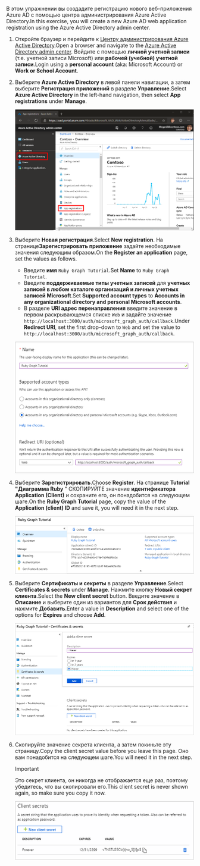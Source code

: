 <!-- markdownlint-disable MD002 MD041 -->

<span data-ttu-id="61f14-101">В этом упражнении вы создадите регистрацию нового веб-приложения Azure AD с помощью центра администрирования Azure Active Directory.</span><span class="sxs-lookup"><span data-stu-id="61f14-101">In this exercise, you will create a new Azure AD web application registration using the Azure Active Directory admin center.</span></span>

1. <span data-ttu-id="61f14-102">Откройте браузер и перейдите к [Центру администрирования Azure Active Directory](https://aad.portal.azure.com).</span><span class="sxs-lookup"><span data-stu-id="61f14-102">Open a browser and navigate to the [Azure Active Directory admin center](https://aad.portal.azure.com).</span></span> <span data-ttu-id="61f14-103">Войдите с помощью **личной учетной записи** (т.е. учетной записи Microsoft) или **рабочей (учебной) учетной записи**.</span><span class="sxs-lookup"><span data-stu-id="61f14-103">Login using a **personal account** (aka: Microsoft Account) or **Work or School Account**.</span></span>

1. <span data-ttu-id="61f14-104">Выберите **Azure Active Directory** в левой панели навигации, а затем выберите **Регистрация приложений** в разделе **Управление**.</span><span class="sxs-lookup"><span data-stu-id="61f14-104">Select **Azure Active Directory** in the left-hand navigation, then select **App registrations** under **Manage**.</span></span>

    ![<span data-ttu-id="61f14-105">Снимок экрана с регистрациями приложений</span><span class="sxs-lookup"><span data-stu-id="61f14-105">A screenshot of the App registrations</span></span> ](./images/aad-portal-app-registrations.png)

1. <span data-ttu-id="61f14-106">Выберите **Новая регистрация**.</span><span class="sxs-lookup"><span data-stu-id="61f14-106">Select **New registration**.</span></span> <span data-ttu-id="61f14-107">На странице**Зарегистрировать приложение** задайте необходимые значения следующим образом.</span><span class="sxs-lookup"><span data-stu-id="61f14-107">On the **Register an application** page, set the values as follows.</span></span>

    - <span data-ttu-id="61f14-108">Введите **имя** `Ruby Graph Tutorial`.</span><span class="sxs-lookup"><span data-stu-id="61f14-108">Set **Name** to `Ruby Graph Tutorial`.</span></span>
    - <span data-ttu-id="61f14-109">Введите **поддерживаемые типы учетных записей** для **учетных записей в любом каталоге организаций и личных учетных записей Microsoft**.</span><span class="sxs-lookup"><span data-stu-id="61f14-109">Set **Supported account types** to **Accounts in any organizational directory and personal Microsoft accounts**.</span></span>
    - <span data-ttu-id="61f14-110">В разделе **URI адрес перенаправления** введите значение в первом раскрывающемся списке `Web` и задайте значение `http://localhost:3000/auth/microsoft_graph_auth/callback`.</span><span class="sxs-lookup"><span data-stu-id="61f14-110">Under **Redirect URI**, set the first drop-down to `Web` and set the value to `http://localhost:3000/auth/microsoft_graph_auth/callback`.</span></span>

    ![Снимок страницы "регистрация приложения"](./images/aad-register-an-app.png)

1. <span data-ttu-id="61f14-112">Выберите **Зарегистрировать**.</span><span class="sxs-lookup"><span data-stu-id="61f14-112">Choose **Register**.</span></span> <span data-ttu-id="61f14-113">На странице **Tutorial "Диаграмма Ruby** " СКОПИРУЙТЕ значение **идентификатора Application (Client)** и сохраните его, он понадобится на следующем шаге.</span><span class="sxs-lookup"><span data-stu-id="61f14-113">On the **Ruby Graph Tutorial** page, copy the value of the **Application (client) ID** and save it, you will need it in the next step.</span></span>

    ![Снимок экрана с ИДЕНТИФИКАТОРом приложения для новой регистрации приложения](./images/aad-application-id.png)

1. <span data-ttu-id="61f14-115">Выберите **Сертификаты и секреты** в разделе **Управление**.</span><span class="sxs-lookup"><span data-stu-id="61f14-115">Select **Certificates & secrets** under **Manage**.</span></span> <span data-ttu-id="61f14-116">Нажмите кнопку **Новый секрет клиента**.</span><span class="sxs-lookup"><span data-stu-id="61f14-116">Select the **New client secret** button.</span></span> <span data-ttu-id="61f14-117">Введите значение в **Описание** и выберите один из вариантов для **Срок действия** и нажмите **Добавить**.</span><span class="sxs-lookup"><span data-stu-id="61f14-117">Enter a value in **Description** and select one of the options for **Expires** and choose **Add**.</span></span>

    ![Снимок экрана: диалоговое окно добавления секрета клиента](./images/aad-new-client-secret.png)

1. <span data-ttu-id="61f14-119">Скопируйте значение секрета клиента, а затем покиньте эту страницу.</span><span class="sxs-lookup"><span data-stu-id="61f14-119">Copy the client secret value before you leave this page.</span></span> <span data-ttu-id="61f14-120">Оно вам понадобится на следующем шаге.</span><span class="sxs-lookup"><span data-stu-id="61f14-120">You will need it in the next step.</span></span>

    > [!IMPORTANT]
    > <span data-ttu-id="61f14-121">Это секрет клиента, он никогда не отображается еще раз, поэтому убедитесь, что вы скопировали его.</span><span class="sxs-lookup"><span data-stu-id="61f14-121">This client secret is never shown again, so make sure you copy it now.</span></span>

    ![Снимок экрана с недавно добавленным секретом клиента](./images/aad-copy-client-secret.png)